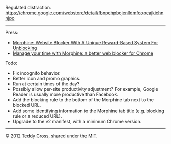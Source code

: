 Regulated distraction. https://chrome.google.com/webstore/detail/fbnpehpbojenlldmfcopeajkichnnjpo

---

Press:

* [Morphine: Website Blocker With A Unique Reward-Based System For Unblocking](http://www.addictivetips.com/web/morphine-chrome-website-blocker-with-unique-reward-based-unblocking/)
* [Manage your time with Morphine: a better web blocker for Chrome](http://www.freewaregenius.com/2012/06/20/manage-your-time-with-morphine-a-better-web-blocker-for-chrome/)

Todo:

* Fix incognito behavior.
* Better icon and promo graphics.
* Run at certain times of the day?
* Possibly allow per-site productivity adjustment? For example, Google Reader is usually more productive than Facebook.
* Add the blocking rule to the bottom of the Morphine tab next to the blocked URL.
* Add some identifying information to the Morphine tab title (e.g. blocking rule or a reduced URL).
* Upgrade to the v2 manifest, with a minimum Chrome version.

---

© 2012 [Teddy Cross](http://tkaz.ec), shared under the [MIT](http://www.opensource.org/licenses/MIT).